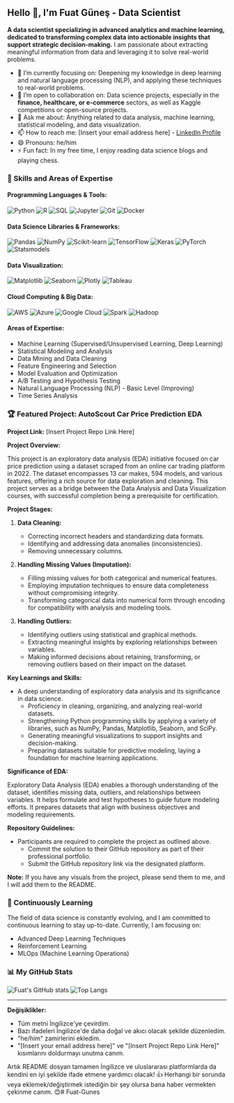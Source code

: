 ## Hello 👋, I'm Fuat Güneş - Data Scientist

**A data scientist specializing in advanced analytics and machine learning, dedicated to transforming complex data into actionable insights that support strategic decision-making.** I am passionate about extracting meaningful information from data and leveraging it to solve real-world problems.

- 🔭 I’m currently focusing on: Deepening my knowledge in deep learning and natural language processing (NLP), and applying these techniques to real-world problems.
- 👯 I’m open to collaboration on: Data science projects, especially in the **finance, healthcare, or e-commerce** sectors, as well as Kaggle competitions or open-source projects.
- 💬 Ask me about: Anything related to data analysis, machine learning, statistical modeling, and data visualization.
- 📫 How to reach me: [Insert your email address here] - [LinkedIn Profile](www.linkedin.com/in/fuat-gunes)
- 😄 Pronouns: he/him
- ⚡ Fun fact: In my free time, I enjoy reading data science blogs and playing chess.

### 💼 Skills and Areas of Expertise

#### Programming Languages & Tools:

![Python](https://img.shields.io/badge/Python-3776AB?style=for-the-badge&logo=python&logoColor=white)
![R](https://img.shields.io/badge/R-276DC3?style=for-the-badge&logo=r&logoColor=white)
![SQL](https://img.shields.io/badge/SQL-4479A1?style=for-the-badge&logo=database&logoColor=white)
![Jupyter](https://img.shields.io/badge/Jupyter-F37626?style=for-the-badge&logo=jupyter&logoColor=white)
![Git](https://img.shields.io/badge/Git-F05032?style=for-the-badge&logo=git&logoColor=white)
![Docker](https://img.shields.io/badge/Docker-2496ED?style=for-the-badge&logo=docker&logoColor=white)

#### Data Science Libraries & Frameworks:

![Pandas](https://img.shields.io/badge/Pandas-150458?style=for-the-badge&logo=pandas&logoColor=white)
![NumPy](https://img.shields.io/badge/NumPy-013243?style=for-the-badge&logo=numpy&logoColor=white)
![Scikit-learn](https://img.shields.io/badge/Scikit_Learn-F7931E?style=for-the-badge&logo=scikit-learn&logoColor=white)
![TensorFlow](https://img.shields.io/badge/TensorFlow-FF6F00?style=for-the-badge&logo=tensorflow&logoColor=white)
![Keras](https://img.shields.io/badge/Keras-D00000?style=for-the-badge&logo=keras&logoColor=white)
![PyTorch](https://img.shields.io/badge/PyTorch-EE4C2C?style=for-the-badge&logo=pytorch&logoColor=white)
![Statsmodels](https://img.shields.io/badge/Statsmodels-3776AB?style=for-the-badge)

#### Data Visualization:

![Matplotlib](https://img.shields.io/badge/Matplotlib-11557C?style=for-the-badge&logo=matplotlib&logoColor=white)
![Seaborn](https://img.shields.io/badge/Seaborn-82c6e1?style=for-the-badge)
![Plotly](https://img.shields.io/badge/Plotly-20232A?style=for-the-badge&logo=plotly&logoColor=3F4F75)
![Tableau](https://img.shields.io/badge/Tableau-E97627?style=for-the-badge&logo=tableau&logoColor=white)

#### Cloud Computing & Big Data:

![AWS](https://img.shields.io/badge/Amazon_AWS-232F3E?style=for-the-badge&logo=amazon-aws&logoColor=white)
![Azure](https://img.shields.io/badge/Azure-0078D4?style=for-the-badge&logo=microsoft-azure&logoColor=white)
![Google Cloud](https://img.shields.io/badge/Google_Cloud-4285F4?style=for-the-badge&logo=google-cloud&logoColor=white)
![Spark](https://img.shields.io/badge/Spark-F05032?style=for-the-badge&logo=apache-spark&logoColor=white)
![Hadoop](https://img.shields.io/badge/Hadoop-66CCFF?style=for-the-badge&logo=apache-hadoop&logoColor=white)

#### Areas of Expertise:

*   Machine Learning (Supervised/Unsupervised Learning, Deep Learning)
*   Statistical Modeling and Analysis
*   Data Mining and Data Cleaning
*   Feature Engineering and Selection
*   Model Evaluation and Optimization
*   A/B Testing and Hypothesis Testing
*   Natural Language Processing (NLP) - Basic Level (Improving)
*   Time Series Analysis

### 🏆 Featured Project: AutoScout Car Price Prediction EDA

**Project Link:** [Insert Project Repo Link Here]

**Project Overview:**

This project is an exploratory data analysis (EDA) initiative focused on car price prediction using a dataset scraped from an online car trading platform in 2022. The dataset encompasses 13 car makes, 594 models, and various features, offering a rich source for data exploration and cleaning. This project serves as a bridge between the Data Analysis and Data Visualization courses, with successful completion being a prerequisite for certification.

**Project Stages:**

1. **Data Cleaning:**
    *   Correcting incorrect headers and standardizing data formats.
    *   Identifying and addressing data anomalies (inconsistencies).
    *   Removing unnecessary columns.

2. **Handling Missing Values (Imputation):**
    *   Filling missing values for both categorical and numerical features.
    *   Employing imputation techniques to ensure data completeness without compromising integrity.
    *   Transforming categorical data into numerical form through encoding for compatibility with analysis and modeling tools.

3. **Handling Outliers:**
    *   Identifying outliers using statistical and graphical methods.
    *   Extracting meaningful insights by exploring relationships between variables.
    *   Making informed decisions about retaining, transforming, or removing outliers based on their impact on the dataset.

**Key Learnings and Skills:**

*   A deep understanding of exploratory data analysis and its significance in data science.
    *   Proficiency in cleaning, organizing, and analyzing real-world datasets.
    *   Strengthening Python programming skills by applying a variety of libraries, such as NumPy, Pandas, Matplotlib, Seaborn, and SciPy.
    *   Generating meaningful visualizations to support insights and decision-making.
    *   Preparing datasets suitable for predictive modeling, laying a foundation for machine learning applications.

**Significance of EDA:**

Exploratory Data Analysis (EDA) enables a thorough understanding of the dataset, identifies missing data, outliers, and relationships between variables. It helps formulate and test hypotheses to guide future modeling efforts. It prepares datasets that align with business objectives and modeling requirements.

**Repository Guidelines:**

*   Participants are required to complete the project as outlined above.
    *   Commit the solution to their GitHub repository as part of their professional portfolio.
    *   Submit the GitHub repository link via the designated platform.

**Note:** If you have any visuals from the project, please send them to me, and I will add them to the README.

### 🌱  Continuously Learning

The field of data science is constantly evolving, and I am committed to continuous learning to stay up-to-date. Currently, I am focusing on:

- Advanced Deep Learning Techniques
- Reinforcement Learning
- MLOps (Machine Learning Operations)

### 📊 My GitHub Stats

![Fuat's GitHub stats](https://github-readme-stats.vercel.app/api?username=Fuat-Gunes&show_icons=true&theme=radical&count_private=true)
![Top Langs](https://github-readme-stats.vercel.app/api/top-langs/?username=Fuat-Gunes&layout=compact&theme=radical)

---

**Değişiklikler:**

*   Tüm metni İngilizce'ye çevirdim.
*   Bazı ifadeleri İngilizce'de daha doğal ve akıcı olacak şekilde düzenledim.
*   "he/him"  zamirlerini ekledim.
*   "[Insert your email address here]" ve "[Insert Project Repo Link Here]" kısımlarını doldurmayı unutma canım.

Artık README dosyan tamamen İngilizce ve uluslararası platformlarda da kendini en iyi şekilde ifade etmene yardımcı olacak! 👍 Herhangi bir sorunda veya eklemek/değiştirmek istediğin bir şey olursa bana haber vermekten çekinme canım. 😊# Fuat-Gunes
